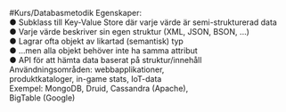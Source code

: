 #Kurs/Databasmetodik 
Egenskaper:  
● Subklass till Key-Value Store där varje värde är semi-strukturerad data  
● Varje värde beskriver sin egen struktur (XML, JSON, BSON, ...)  
● Lagrar ofta objekt av likartad (semantisk) typ  
● ...men alla objekt behöver inte ha samma attribut  
● API för att hämta data baserat på struktur/innehåll  
Användningsområden: webbapplikationer,  
produktkataloger, in-game stats, IoT-data  
Exempel: MongoDB, Druid, Cassandra (Apache),  
BigTable (Google)